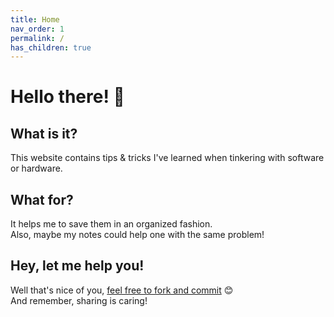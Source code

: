 ```yaml
---
title: Home
nav_order: 1
permalink: /
has_children: true
---
```


# Hello there! 👋

## What is it?
This website contains tips & tricks I've learned when tinkering with software or hardware.

## What for?
It helps me to save them in an organized fashion.  
Also, maybe my notes could help one with the same problem!

## Hey, let me help you!
Well that's nice of you, [feel free to fork and commit](https://github.com/Chouffy/chouffy.github.io) 😊  
And remember, sharing is caring!
